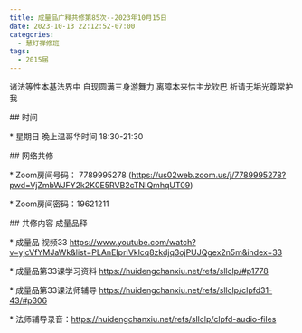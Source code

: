 ```yaml
---
title: 成量品广释共修第85次--2023年10月15日
date: 2023-10-13 22:12:52-07:00
categories:
  - 慧灯禅修班
tags:
  - 2015届
---
```

诸法等性本基法界中 自现圆满三身游舞力 离障本来怙主龙钦巴 祈请无垢光尊常护我





\## 时间

\* 星期日 晚上温哥华时间 18:30-21:30

\## 网络共修

\* Zoom房间号码： 7789995278 (https://us02web.zoom.us/j/7789995278?pwd=VjZmbWJFY2k2K0E5RVB2cTNIQmhqUT09)

\* Zoom房间密码：19621211

\## 共修内容 成量品释





\* 成量品 视频33 https://www.youtube.com/watch?v=yjcVfYMJaWk&list=PLAnEIprIVklcq8zkdjq3ojPUJQgex2n5m&index=33

\* 成量品第33课学习资料 https://huidengchanxiu.net/refs/sllclp/#p1778

\* 成量品第33课法师辅导 https://huidengchanxiu.net/refs/sllclp/clpfd31-43/#p306



\* 法师辅导录音：https://huidengchanxiu.net/refs/sllclp/clpfd-audio-files